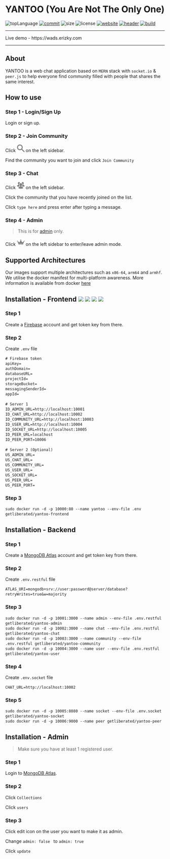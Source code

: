 # YANTOO (You Are Not The Only One)
![topLanguage](https://img.shields.io/github/languages/top/getliberated/wads-final-project)
[![commit](https://img.shields.io/github/last-commit/getliberated/wads-final-project)](https://github.com/GetLiberated/WADS-Final-Project/commits/New-UI)
![size](https://img.shields.io/github/repo-size/getliberated/wads-final-project)
![license](https://img.shields.io/github/license/getliberated/wads-final-project)
[![website](https://img.shields.io/website?url=https%3A%2F%2Fwads.erizky.com)](https://wads.erizky.com)
[![header](https://img.shields.io/security-headers?url=https%3A%2F%2Fwads.erizky.com)](https://securityheaders.com/?q=wads.erizky.com&followRedirects=on)
[![build](https://img.shields.io/github/workflow/status/getliberated/wads-final-project/buildx)](https://github.com/GetLiberated/WADS-Final-Project/actions?query=workflow%3Abuildx)
<hr>
Live demo - https://wads.erizky.com
<hr>

## About
YANTOO is a web chat application based on `MERN` stack with `socket.io` & `peer.js` to help everyone find community filled with people that shares the same interest.

## How to use
### Step 1 - Login/Sign Up
Login or sign up.
### Step 2 - Join Community
Click <img src='frontend/src/components/sidebar/search-13-64.png' width='24px'/>  on the left sidebar.

Find the community you want to join and click `Join Community`
### Step 3 - Chat
Click <img src='frontend/src/components/sidebar/conference-64.png' width='24px'/>  on the left sidebar.

Click the community that you have recently joined on the list.

Click `type here` and press enter after typing a message.
### Step 4 - Admin
> This is for [admin](#installation---admin----) only.

Click <img src='frontend/src/components/sidebar/crown-3-64.png' width='24px'/>  on the left sidebar to enter/leave admin mode.

## Supported Architectures

Our images support multiple architectures such as `x86-64`, `arm64` and `armhf`. We utilise the docker manifest for multi-platform awareness. More information is available from docker [here](https://github.com/docker/distribution/blob/master/docs/spec/manifest-v2-2.md#manifest-list)

## Installation - Frontend [![](https://img.shields.io/docker/cloud/automated/getliberated/yantoo-frontend)](https://hub.docker.com/repository/docker/getliberated/yantoo-frontend) [![](https://img.shields.io/docker/cloud/build/getliberated/yantoo-frontend)](https://hub.docker.com/repository/docker/getliberated/yantoo-frontend) [![](https://img.shields.io/docker/v/getliberated/yantoo-frontend)](https://hub.docker.com/repository/docker/getliberated/yantoo-frontend) [![](https://img.shields.io/docker/image-size/getliberated/yantoo-frontend)](https://hub.docker.com/repository/docker/getliberated/yantoo-frontend)
### Step 1
Create a [Firebase](https://firebase.google.com/) account and get token key from there.
### Step 2
Create `.env` file
```
# Firebase token
apiKey=
authDomain=
databaseURL=
projectId=
storageBucket=
messagingSenderId=
appId=

# Server 1
ID_ADMIN_URL=http://localhost:10001
ID_CHAT_URL=http://localhost:10002
ID_COMMUNITY_URL=http://localhost:10003
ID_USER_URL=http://localhost:10004
ID_SOCKET_URL=http://localhost:10005
ID_PEER_URL=localhost
ID_PEER_PORT=10006

# Server 2 (Optional)
US_ADMIN_URL=
US_CHAT_URL=
US_COMMUNITY_URL=
US_USER_URL=
US_SOCKET_URL=
US_PEER_URL=
US_PEER_PORT=
```
### Step 3
```
sudo docker run -d -p 10000:80 --name yantoo --env-file .env getliberated/yantoo-frontend
```
## Installation - Backend
### Step 1
Create a [MongoDB Atlas](https://account.mongodb.com/account/login) account and get token key from there.
### Step 2
Create `.env.restful` file
```
ATLAS_URI=mongodb+srv://user:password@server/database?retryWrites=true&w=majority
```
### Step 3
```
sudo docker run -d -p 10001:3000 --name admin --env-file .env.restful getliberated/yantoo-admin
sudo docker run -d -p 10002:3000 --name chat --env-file .env.restful getliberated/yantoo-chat
sudo docker run -d -p 10003:3000 --name community --env-file .env.restful getliberated/yantoo-community
sudo docker run -d -p 10004:3000 --name user --env-file .env.restful getliberated/yantoo-user
```
### Step 4
Create `.env.socket` file
```
CHAT_URL=http://localhost:10002
```
### Step 5
```
sudo docker run -d -p 10005:8080 --name socket --env-file .env.socket getliberated/yantoo-socket
sudo docker run -d -p 10006:9000 --name peer getliberated/yantoo-peer
```
## Installation - Admin
> Make sure you have at least 1 registered user.
### Step 1
Login to [MongoDB Atlas](https://account.mongodb.com/account/login).
### Step 2
Click `Collections`

Click `users`
### Step 3
Click edit icon on the user you want to make it as admin.

Change `admin: false ` to `admin: true`

Click `update`
